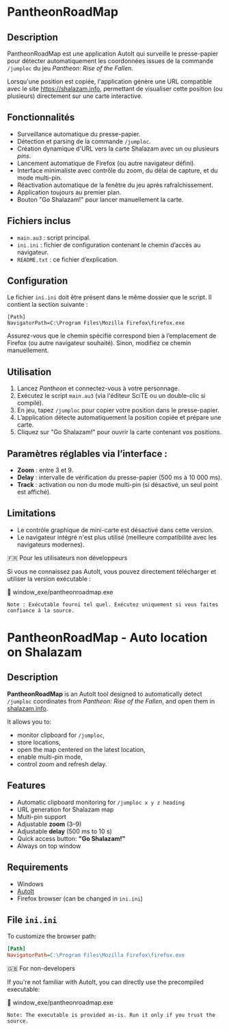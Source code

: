 PantheonRoadMap
===============

Description
-----------
PantheonRoadMap est une application AutoIt qui surveille le presse-papier pour détecter automatiquement les coordonnées issues de la commande `/jumploc` du jeu *Pantheon: Rise of the Fallen*.

Lorsqu'une position est copiée, l'application génère une URL compatible avec le site https://shalazam.info, permettant de visualiser cette position (ou plusieurs) directement sur une carte interactive.

Fonctionnalités
---------------
- Surveillance automatique du presse-papier.
- Détection et parsing de la commande `/jumploc`.
- Création dynamique d'URL vers la carte Shalazam avec un ou plusieurs *pins*.
- Lancement automatique de Firefox (ou autre navigateur défini).
- Interface minimaliste avec contrôle du zoom, du délai de capture, et du mode multi-pin.
- Réactivation automatique de la fenêtre du jeu après rafraîchissement.
- Application toujours au premier plan.
- Bouton "Go Shalazam!" pour lancer manuellement la carte.

Fichiers inclus
---------------
- `main.au3` : script principal.
- `ini.ini` : fichier de configuration contenant le chemin d’accès au navigateur.
- `README.txt` : ce fichier d’explication.

Configuration
-------------
Le fichier `ini.ini` doit être présent dans le même dossier que le script. Il contient la section suivante :

```
[Path]
NavigatorPath=C:\Program Files\Mozilla Firefox\firefox.exe

```


Assurez-vous que le chemin spécifié correspond bien à l’emplacement de Firefox (ou autre navigateur souhaité). Sinon, modifiez ce chemin manuellement.

Utilisation
-----------
1. Lancez *Pantheon* et connectez-vous à votre personnage.
2. Exécutez le script `main.au3` (via l'éditeur SciTE ou un double-clic si compilé).
3. En jeu, tapez `/jumploc` pour copier votre position dans le presse-papier.
4. L’application détecte automatiquement la position copiée et prépare une carte.
5. Cliquez sur "Go Shalazam!" pour ouvrir la carte contenant vos positions.

Paramètres réglables via l’interface :
--------------------------------------
- **Zoom** : entre 3 et 9.
- **Delay** : intervalle de vérification du presse-papier (500 ms à 10 000 ms).
- **Track** : activation ou non du mode multi-pin (si désactivé, un seul point est affiché).

Limitations
-----------
- Le contrôle graphique de mini-carte est désactivé dans cette version.
- Le navigateur intégré n'est plus utilisé (meilleure compatibilité avec les navigateurs modernes).

🇫🇷 Pour les utilisateurs non développeurs

Si vous ne connaissez pas AutoIt, vous pouvez directement télécharger et utiliser la version exécutable :

📁 window_exe/pantheonroadmap.exe

    Note : Exécutable fourni tel quel. Exécutez uniquement si vous faites confiance à la source.




# PantheonRoadMap - Auto location on Shalazam

## Description

**PantheonRoadMap** is an AutoIt tool designed to automatically detect `/jumploc` coordinates from *Pantheon: Rise of the Fallen*, and open them in [shalazam.info](https://shalazam.info/maps/1).

It allows you to:
- monitor clipboard for `/jumploc`,
- store locations,
- open the map centered on the latest location,
- enable multi-pin mode,
- control zoom and refresh delay.

## Features

- Automatic clipboard monitoring for `/jumploc x y z heading`
- URL generation for Shalazam map
- Multi-pin support
- Adjustable **zoom** (3–9)
- Adjustable **delay** (500 ms to 10 s)
- Quick access button: **"Go Shalazam!"**
- Always on top window

## Requirements

- Windows
- [AutoIt](https://www.autoitscript.com/site/autoit/)
- Firefox browser (can be changed in `ini.ini`)

## File `ini.ini`

To customize the browser path:

```ini
[Path]
NavigatorPath=C:\Program Files\Mozilla Firefox\firefox.exe
```
🇬🇧 For non-developers

If you're not familiar with AutoIt, you can directly use the precompiled executable:

📁 window_exe/pantheonroadmap.exe

    Note: The executable is provided as-is. Run it only if you trust the source.


